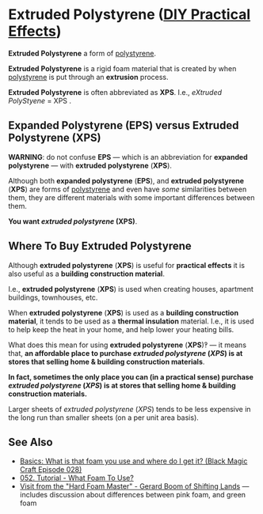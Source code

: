 # Extruded Polystyrene ([DIY Practical Effects](../../README.md))

**Extruded Polystyrene** a form of [polystyrene](../polystyrene/README.md).

**Extruded Polystyrene** is a rigid foam material that is created by when [polystyrene](../polystyrene/README.md) is put through an **extrusion** process.

**Extruded Polystyrene** is often abbreviated as **XPS**.
I.e., _eXtruded PolyStyene_ = XPS .

## Expanded Polystyrene (EPS) versus Extruded Polystyrene (XPS)

**WARNING**: do not confuse **EPS** — which is an abbreviation for **expanded polystyrene** — with **extruded polystyrene** (**XPS**).

Although both **expanded polystyrene** (**EPS**), and **extruded polystyrene** (**XPS**) are forms of [polystyrene](../polystyrene/README.md) and even have _some_ similarities between them,
they are different materials with some important differences between them.

**You want _extruded polystyrene_ (XPS)**.

## Where To Buy Extruded Polystyrene

Although **extruded polystyrene** (**XPS**) is useful for **practical effects** it is also useful as a **building construction material**.

I.e., **extruded polystyrene** (**XPS**) is used when creating houses, apartment buildings, townhouses, etc.

When **extruded polystyrene** (**XPS**) is used as a **building construction material**, it tends to be used as a **thermal insulation** material.
I.e., it is used to help keep the heat in your home, and help lower your heating bills.

What does this mean for using **extruded polystyrene** (**XPS**)‽ — it means that, **an affordable place to purchase _extruded polystyrene_ (_XPS_) is at stores that selling home & building construction materials**.

**In fact, sometimes the only place you can (in a practical sense) purchase _extruded polystyrene_ (_XPS_) is at stores that selling home & building construction materials.**

Larger sheets of _extruded polystyrene_ (_XPS_) tends to be less expensive in the long run than smaller sheets (on a per unit area basis).

## See Also
* [Basics: What is that foam you use and where do I get it? (Black Magic Craft Episode 028)](https://youtu.be/0_vV6X3iHs4)
* [052. Tutorial - What Foam To Use?](https://youtu.be/RctXQLBYvqY)
* [Visit from the "Hard Foam Master" - Gerard Boom of Shifting Lands](https://youtu.be/DaggKFg8hKY) — includes discussion about differences between pink foam, and green foam
